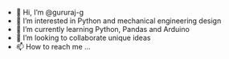 - 👋 Hi, I’m @gururaj-g
- 👀 I’m interested in Python and mechanical engineering design
- 🌱 I’m currently learning Python, Pandas and Arduino
- 💞️ I’m looking to collaborate unique ideas
- 📫 How to reach me ...

<!---
gururaj-g/gururaj-g is a ✨ special ✨ repository because its `README.md` (this file) appears on your GitHub profile.
You can click the Preview link to take a look at your changes.
--->
